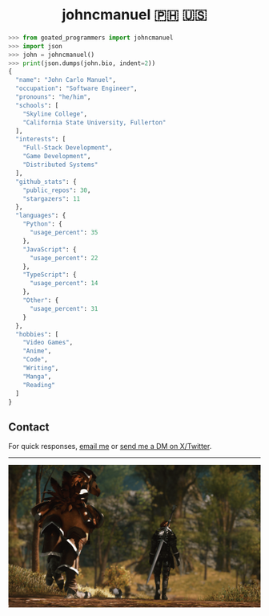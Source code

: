<h1 align="center">johncmanuel 🇵🇭 🇺🇸</h1>

```python
>>> from goated_programmers import johncmanuel
>>> import json
>>> john = johncmanuel()
>>> print(json.dumps(john.bio, indent=2))
{
  "name": "John Carlo Manuel",
  "occupation": "Software Engineer",
  "pronouns": "he/him",
  "schools": [
    "Skyline College",
    "California State University, Fullerton"
  ],
  "interests": [
    "Full-Stack Development",
    "Game Development",
    "Distributed Systems"
  ],
  "github_stats": {
    "public_repos": 30,
    "stargazers": 11
  },
  "languages": {
    "Python": {
      "usage_percent": 35
    },
    "JavaScript": {
      "usage_percent": 22
    },
    "TypeScript": {
      "usage_percent": 14
    },
    "Other": {
      "usage_percent": 31
    }
  },
  "hobbies": [
    "Video Games",
    "Anime",
    "Code",
    "Writing",
    "Manga",
    "Reading"
  ]
}
```

## Contact

For quick responses, [email me](mailto:mail@johncarlomanuel.com) or [send me a DM on X/Twitter](https://x.com/messages/compose?recipient_id=1727183654676500480).

<hr />

<a href="https://www.johncarlomanuel.com/" target="_blank"><img src="media/banner.png" alt="banner" /></a>
